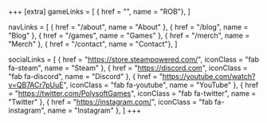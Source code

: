 +++
[extra]
gameLinks = [
    { href = "", name = "ROB"},
]

navLinks = [
    { href = "/about", name = "About" },
    { href = "/blog", name = "Blog" },
    { href = "/games", name = "Games" },
    { href = "/merch", name = "Merch" },
    { href = "/contact", name = "Contact"},
]

socialLinks = [
    { href = "https://store.steampowered.com/", iconClass = "fab fa-steam", name = "Steam" },
    { href = "https://discord.com", iconClass = "fab fa-discord", name = "Discord" },
    { href = "https://youtube.com/watch?v=QB7ACr7pUuE", iconClass = "fab fa-youtube", name = "YouTube" },
    { href = "https://twitter.com/PolysoftGames", iconClass = "fab fa-twitter", name = "Twitter" },
    { href = "https://instagram.com/", iconClass = "fab fa-instagram", name = "Instagram" },
]
+++
